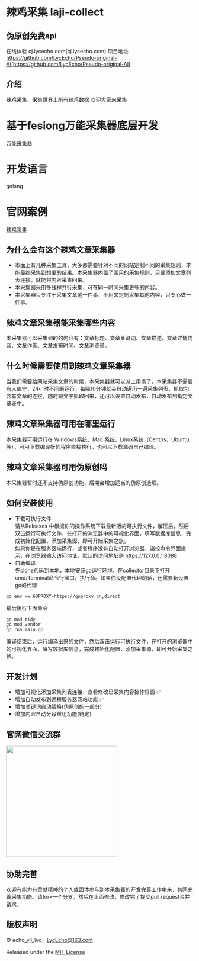 # 辣鸡采集 laji-collect

## 伪原创免费api
在线体验 cj.lycecho.com(cj.lycecho.com)
项目地址 https://github.com/LycEcho/Pseudo-original-AI(https://github.com/LycEcho/Pseudo-original-AI)
## 介绍
辣鸡采集，采集世界上所有辣鸡数据 欢迎大家来采集
# 基于fesiong万能采集器底层开发
[万能采集器](https://github.com/fesiong/collector)
# 开发语言
golang
# 官网案例
[辣鸡采集](http://cj.lycecho.com/)
## 为什么会有这个辣鸡文章采集器
* 市面上有几种采集工具，大多都需要针对不同的网站定制不同的采集规则，才能最终采集到想要的结果。本采集器内置了常用的采集规则，只要添加文章列表连接，就能将内容采集回来。
* 本采集器采用多线程并行采集，可在同一时间采集更多的内容。
* 本采集器只专注于采集文章这一件事，不用来定制采集其他内容，只专心做一件事。

## 辣鸡文章采集器能采集哪些内容
本采集器可以采集到的的内容有：文章标题、文章关键词、文章描述、文章详情内容、文章作者、文章发布时间、文章浏览量。

## 什么时候需要使用到辣鸡文章采集器
当我们需要给网站采集文章的时候，本采集器就可以派上用场了，本采集器不需要有人值守，24小时不间断运行，每隔10分钟就会自动遍历一遍采集列表，抓取包含有文章的连接，随时将文字抓取回来，还可以设置自动发布，自动发布到指定文章表中。

## 辣鸡文章采集器可用在哪里运行
本采集器可用运行在 Windows系统、Mac 系统、Linux系统（Centos、Ubuntu等），可用下载编译好的程序直接执行，也可以下载源码自己编译。

## 辣鸡文章采集器可用伪原创吗
本采集器暂时还不支持伪原创功能，后期会增加适当的伪原创选项。

## 如何安装使用
* 下载可执行文件  
  请从Releases 中根据你的操作系统下载最新版的可执行文件，解压后，然后双击运行可执行文件，在打开的浏览器中的可视化界面，填写数据库信息，完成初始化配置，添加采集源，即可开始采集之旅。  
  如果你是在服务器端运行，或者程序没有自动打开浏览器，请按命令界面提示，在浏览器输入访问地址，默认的访问地址是 https://127.0.0.1:8088
* 自助编译  
  先clone代码到本地，本地安装go运行环境，在collector目录下打开cmd/Terminal命令行窗口，执行命。如果你没配置代理的话，还需要新设置go的代理
```shell script
go env -w GOPROXY=https://goproxy.cn,direct
```
  最后执行下面命令  
```shell script
go mod tidy
go mod vendor
go run main.go

```
编译结束后，运行编译出来的文件，然后双击运行可执行文件，在打开的浏览器中的可视化界面，填写数据库信息，完成初始化配置，添加采集源，即可开始采集之旅。

## 开发计划
* 增加可视化添加采集列表连接、查看修改已采集内容操作界面 ✅
* 增加自动发布到远程服务器网站功能 ✅
* 增加关键词自动替换(伪原创的一部分)
* 增加内容自动分段重组功能(待定)

## 官网微信交流群
<img src="http://static.lycecho.com/code/qunCode.jpg" width="300"/>

## 协助完善
欢迎有能力有贡献精神的个人或团体参与到本采集器的开发完善工作中来，共同完善采集功能。请fork一个分支，然后在上面修改，修改完了提交pull request合并请求。

## 版权声明
© echo_yjl_lyc，LycEcho@163.com

Released under the [MIT License](https://gitee.com/echo_yjl_lyc/laji-collect/blob/master/LICENSE)
